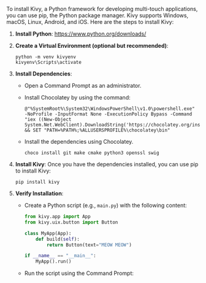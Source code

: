To install Kivy, a Python framework for developing multi-touch applications, you can use pip, the Python package manager. Kivy supports Windows, macOS, Linux, Android, and iOS. Here are the steps to install Kivy:
1. **Install Python**: https://www.python.org/downloads/

2. **Create a Virtual Environment (optional but recommended)**: 
   ```
   python -m venv kivyenv
   kivyenv\Scripts\activate
   ```

3. **Install Dependencies**:
   - Open a Command Prompt as an administrator.
   - Install Chocolatey by using the command:
     ```
     @"%SystemRoot%\System32\WindowsPowerShell\v1.0\powershell.exe" -NoProfile -InputFormat None -ExecutionPolicy Bypass -Command "iex ((New-Object System.Net.WebClient).DownloadString('https://chocolatey.org/install.ps1'))" && SET "PATH=%PATH%;%ALLUSERSPROFILE%\chocolatey\bin"
     ```

   - Install the dependencies using Chocolatey.
     ```
     choco install git make cmake python3 openssl swig
     ```

4. **Install Kivy**:
   Once you have the dependencies installed, you can use pip to install Kivy:
   ```
   pip install kivy
   ```

5. **Verify Installation**:
   - Create a Python script (e.g., `main.py`) with the following content:
     ```python
     from kivy.app import App
     from kivy.uix.button import Button

     class MyApp(App):
         def build(self):
             return Button(text="MEOW MEOW")

     if __name__ == "__main__":
         MyApp().run()
     ```
   - Run the script using the Command Prompt:


